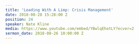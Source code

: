 ```yaml
---
title: 'Leading With A Limp: Crisis Management'
date: 2018-08-28 15:28:00 Z
position: 24
speaker: Nate Kline
media: https://www.youtube.com/embed/YBwlqEhotLY?ecver=2
sermon_date: 2018-08-26 10:00:00 Z
---
```


